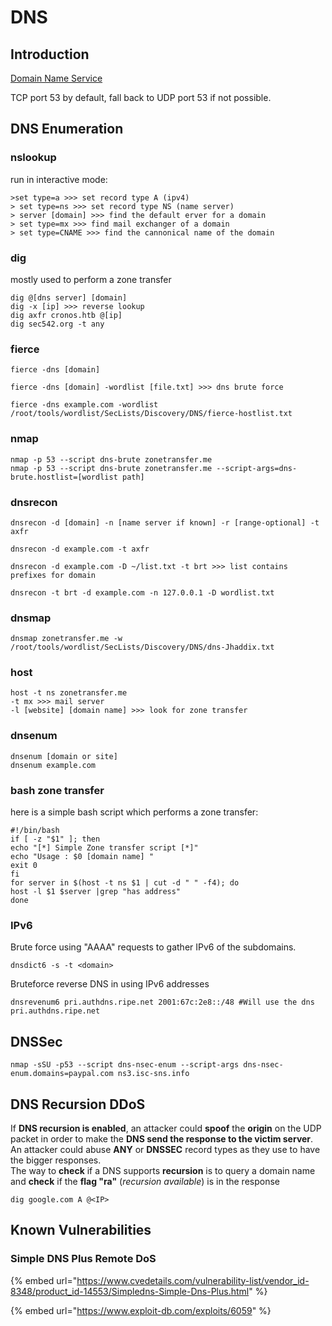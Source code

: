 # DNS

## Introduction

[Domain Name Service](https://www.cloudflare.com/learning/dns/what-is-dns/)

TCP port 53 by default, fall back to UDP port 53 if not possible.

## DNS Enumeration

### nslookup

run in interactive mode:

```
>set type=a >>> set record type A (ipv4)
> set type=ns >>> set record type NS (name server)
> server [domain] >>> find the default erver for a domain
> set type=mx >>> find mail exchanger of a domain
> set type=CNAME >>> find the cannonical name of the domain
```

### dig

&#x20;mostly used to perform a zone transfer

```
dig @[dns server] [domain]
dig -x [ip] >>> reverse lookup
dig axfr cronos.htb @[ip]
dig sec542.org -t any
```

### fierce

```
fierce -dns [domain]

fierce -dns [domain] -wordlist [file.txt] >>> dns brute force

fierce -dns example.com -wordlist /root/tools/wordlist/SecLists/Discovery/DNS/fierce-hostlist.txt 
```

### nmap

```
nmap -p 53 --script dns-brute zonetransfer.me
nmap -p 53 --script dns-brute zonetransfer.me --script-args=dns-brute.hostlist=[wordlist path]
```

### dnsrecon

```
dnsrecon -d [domain] -n [name server if known] -r [range-optional] -t axfr

dnsrecon -d example.com -t axfr

dnsrecon -d example.com -D ~/list.txt -t brt >>> list contains prefixes for domain

dnsrecon -t brt -d example.com -n 127.0.0.1 -D wordlist.txt
```

### dnsmap

```
dnsmap zonetransfer.me -w /root/tools/wordlist/SecLists/Discovery/DNS/dns-Jhaddix.txt
```

### host

```
host -t ns zonetransfer.me
-t mx >>> mail server
-l [website] [domain name] >>> look for zone transfer
```

### dnsenum

```
dnsenum [domain or site]
dnsenum example.com
```

### bash zone transfer

here is a simple bash script which performs a zone transfer:

```
#!/bin/bash
if [ -z "$1" ]; then
echo "[*] Simple Zone transfer script [*]"
echo "Usage : $0 [domain name] "
exit 0
fi
for server in $(host -t ns $1 | cut -d " " -f4); do
host -l $1 $server |grep "has address"
done
```

### IPv6

Brute force using "AAAA" requests to gather IPv6 of the subdomains.

```
dnsdict6 -s -t <domain>
```

Bruteforce reverse DNS in using IPv6 addresses

```
dnsrevenum6 pri.authdns.ripe.net 2001:67c:2e8::/48 #Will use the dns pri.authdns.ripe.net
```

## DNSSec

```
nmap -sSU -p53 --script dns-nsec-enum --script-args dns-nsec-enum.domains=paypal.com ns3.isc-sns.info
```

## DNS Recursion DDoS

If **DNS recursion is enabled**, an attacker could **spoof** the **origin** on the UDP packet in order to make the **DNS send the response to the victim server**. An attacker could abuse **ANY** or **DNSSEC** record types as they use to have the bigger responses.\
The way to **check** if a DNS supports **recursion** is to query a domain name and **check** if the **flag "ra"** (_recursion available_) is in the response

```
dig google.com A @<IP>
```

## Known Vulnerabilities

### Simple DNS Plus Remote DoS

{% embed url="https://www.cvedetails.com/vulnerability-list/vendor_id-8348/product_id-14553/Simpledns-Simple-Dns-Plus.html" %}

{% embed url="https://www.exploit-db.com/exploits/6059" %}
